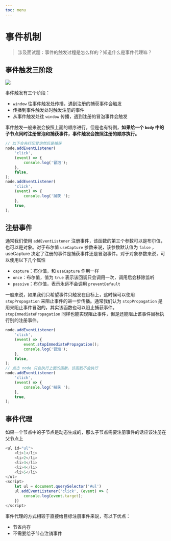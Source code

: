 ```yaml
---
toc: menu
---
```


# 事件机制

> 涉及面试题：事件的触发过程是怎么样的？知道什么是事件代理嘛？

## 事件触发三阶段

![](https://gimg2.baidu.com/image_search/src=http%3A%2F%2Fimage.bubuko.com%2Finfo%2F202001%2F20200129170019504106.jpg&refer=http%3A%2F%2Fimage.bubuko.com&app=2002&size=f9999,10000&q=a80&n=0&g=0n&fmt=jpeg?sec=1620917865&t=823dab64c05b5551abf5aa360102b3c3)

事件触发有三个阶段：

-   `window` 往事件触发处传播，遇到注册的捕获事件会触发
-   传播到事件触发处时触发注册的事件
-   从事件触发处往 `window` 传播，遇到注册的冒泡事件会触发

事件触发一般来说会按照上面的顺序进行，但是也有特例，**如果给一个 `body` 中的子节点同时注册冒泡和捕获事件，事件触发会按照注册的顺序执行。**

```js
// 以下会先打印冒泡然后是捕获
node.addEventListener(
    'click',
    (event) => {
        console.log('冒泡');
    },
    false,
);
node.addEventListener(
    'click',
    (event) => {
        console.log('捕获 ');
    },
    true,
);
```

## 注册事件

通常我们使用 `addEventListener` 注册事件，该函数的第三个参数可以是布尔值，也可以是对象。对于布尔值 `useCapture` 参数来说，该参数默认值为 `false` ，useCapture 决定了注册的事件是捕获事件还是冒泡事件。对于对象参数来说，可以使用以下几个属性

-   `capture`：布尔值，和 `useCapture` 作用一样
-   `once`：布尔值，值为 `true` 表示该回调只会调用一次，调用后会移除监听
-   `passive`：布尔值，表示永远不会调用 `preventDefault`

一般来说，如果我们只希望事件只触发在目标上，这时候可以使用 `stopPropagation` 来阻止事件的进一步传播。通常我们认为 `stopPropagation` 是用来阻止事件冒泡的，其实该函数也可以阻止捕获事件。`stopImmediatePropagation` 同样也能实现阻止事件，但是还能阻止该事件目标执行别的注册事件。

```js
node.addEventListener(
    'click',
    (event) => {
        event.stopImmediatePropagation();
        console.log('冒泡');
    },
    false,
);
// 点击 node 只会执行上面的函数，该函数不会执行
node.addEventListener(
    'click',
    (event) => {
        console.log('捕获 ');
    },
    true,
);
```

## 事件代理

如果一个节点中的子节点是动态生成的，那么子节点需要注册事件的话应该注册在父节点上

```js
<ul id="ul">
	<li>1</li>
    <li>2</li>
	<li>3</li>
	<li>4</li>
	<li>5</li>
</ul>
<script>
	let ul = document.querySelector('#ul')
	ul.addEventListener('click', (event) => {
		console.log(event.target);
	})
</script>
```

事件代理的方式相较于直接给目标注册事件来说，有以下优点：

-   节省内存
-   不需要给子节点注销事件
